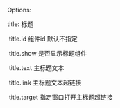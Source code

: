 Options:

  title:  标题

​    title.id  组件id  默认不指定

​    title.show  是否显示标题组件

​	title.text  主标题文本

​	 title.link  主标题文本超链接

​	title.target  指定窗口打开主标题超链接